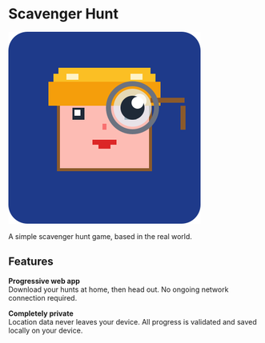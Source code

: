 # Scavenger Hunt

![Scavenger Hunt](icons/icon-384x384.png)

A simple scavenger hunt game, based in the real world.

## Features

**Progressive web app**<br />
Download your hunts at home, then head out.
No ongoing network connection required.

**Completely private**<br />
Location data never leaves your device.
All progress is validated and saved locally on your device.
